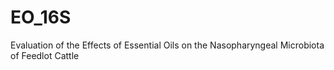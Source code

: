 # EO_16S
Evaluation of the Effects of Essential Oils on the Nasopharyngeal Microbiota of Feedlot Cattle
